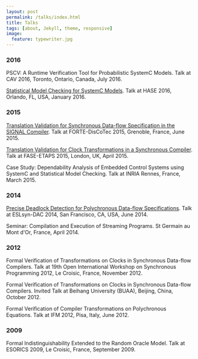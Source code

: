 ```yaml
---
layout: post
permalink: /talks/index.html
title: Talks
tags: [about, Jekyll, theme, responsive]
image:
  feature: typewriter.jpg
---
```


### 2016
PSCV: A Runtime Verification Tool for Probabilistic SystemC Models. Talk at CAV 2016, Toronto, Ontario, Canada, July 2016.

[Statistical Model Checking for SystemC Models](http://channgo2203.github.io/pdfs/hase16_slides.pdf). Talk at HASE 2016, Orlando, FL, USA, January 2016.

### 2015
[Translation Validation for Synchronous Data-flow Specification in the SIGNAL Compiler](http://channgo2203.github.io/pdfs/forte15_slides.pdf). Talk at FORTE-DisCoTec 2015, Grenoble, France, June 2015.

[Translation Validation for Clock Transformations in a Synchronous Compiler](http://channgo2203.github.io/pdfs/fase15_slides.pdf). Talk at FASE-ETAPS 2015, London, UK, April 2015.

Case Study: Dependability Analysis of Embedded Control Systems using SystemC and Statistical Model Checking. Talk at INRIA Rennes, France, March 2015.

### 2014
[Precise Deadlock Detection for Polychronous Data-flow Specifications](http://channgo2203.github.io/pdfs/dac14_slides.pdf). Talk at ESLsyn-DAC 2014, San Francisco, CA, USA, June 2014.

Seminar: Compilation and Execution of Streaming Programs. St Germain au Mont d'Or, France, April 2014.

### 2012
Formal Verification of Transformations on Clocks in Synchronous Data-flow Compilers. Talk at 19th Open International Workshop on 
Synchronous Programming 2012, Le Croisic, France, November 2012.

Formal Verification of Transformations on Clocks in Synchronous Data-flow Compilers. Invited Talk at Beihang University (BUAA), Beijing, China, October 2012.

Formal Verification of Compiler Transformations on Polychronous Equations. Talk at IFM 2012, Pisa, Italy, June 2012.

### 2009
Formal Indistinguishability Extended to the Random Oracle Model. Talk at ESORICS 2009, Le Croisic, France, September 2009.
